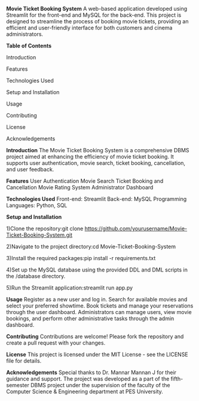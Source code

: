 **Movie Ticket Booking System**
A web-based application developed using Streamlit for the front-end and MySQL for the back-end. This project is designed to streamline the process of booking movie tickets, providing an efficient and user-friendly interface for both customers and cinema administrators.

**Table of Contents**

Introduction

Features

Technologies Used

Setup and Installation

Usage

Contributing

License

Acknowledgements

**Introduction**
The Movie Ticket Booking System is a comprehensive DBMS project aimed at enhancing the efficiency of movie ticket booking. It supports user authentication, movie search, ticket booking, cancellation, and user feedback.

**Features**
User Authentication
Movie Search
Ticket Booking and Cancellation
Movie Rating System
Administrator Dashboard

**Technologies Used**
Front-end: Streamlit
Back-end: MySQL
Programming Languages: Python, SQL

**Setup and Installation**

1)Clone the repository:git clone https://github.com/yourusername/Movie-Ticket-Booking-System.git

2)Navigate to the project directory:cd Movie-Ticket-Booking-System

3)Install the required packages:pip install -r requirements.txt

4)Set up the MySQL database using the provided DDL and DML scripts in the /database directory.

5)Run the Streamlit application:streamlit run app.py

**Usage**
Register as a new user and log in.
Search for available movies and select your preferred showtime.
Book tickets and manage your reservations through the user dashboard.
Administrators can manage users, view movie bookings, and perform other administrative tasks through the admin dashboard.

**Contributing**
Contributions are welcome! Please fork the repository and create a pull request with your changes.

**License**
This project is licensed under the MIT License - see the LICENSE file for details.

**Acknowledgements**
Special thanks to Dr. Mannar Mannan J for their guidance and support.
The project was developed as a part of the fifth-semester DBMS project under the supervision of the faculty of the Computer Science & Engineering department at PES University.
